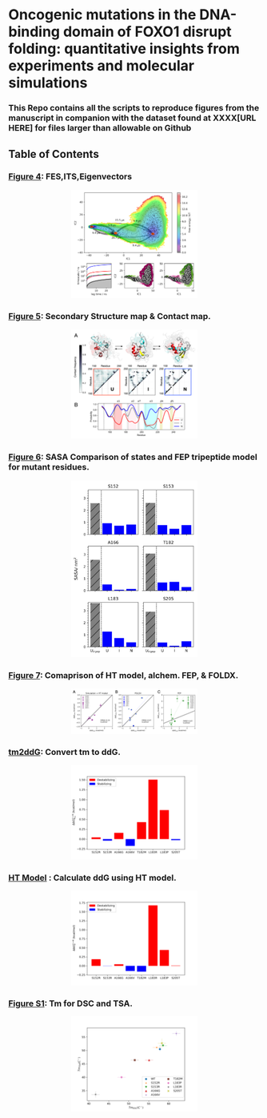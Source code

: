 # Oncogenic mutations in the DNA-binding domain of FOXO1 disrupt folding: quantitative insights from experiments and molecular simulations
### This Repo contains all the scripts to reproduce figures from the manuscript in companion with the dataset found at XXXX[URL HERE] for files larger than allowable on Github

## Table of Contents
### [Figure 4](./Figure_4): FES,ITS,Eigenvectors

<p align="center">
  <a href="./Figure_4">
  <img src="Figure_4/Figure4_nolabels.png" width="50%" height="50%"/>
  </a>
</p>

### [Figure 5](./Figure_5): Secondary Structure map & Contact map.

<p align="center">
  <a href="./Figure_5">
  <img src="Figure_5/Figure_5.png" width="50%" height="50%"/>
  </a>
</p>

### [Figure 6](./Figure_6): SASA Comparison of states and FEP tripeptide model for mutant residues.

<p align="center">
  <a href="./Figure_6">
  <img src="Figure_6/sasa_mut_bar.png" width="50%" height="50%"/>
  </a>
</p>

### [Figure 7](./Figure_7): Comaprison of HT model, alchem. FEP, & FOLDX.

<p align="center">
  <a href="./Figure_7">
  <img src="Figure_7/Figure7.png" width="50%" height="50%"/>
  </a>
</p>

### [tm2ddG](./tm2ddG): Convert tm to ddG.

<p align="center">
  <a href="./tm2ddG">
  <img src="tm2ddG/simpleg.png" width="50%" height="50%" />
  </a>
</p>

### [HT Model](./HT_model) : Calculate ddG using HT model.

<p align="center">
  <a href="./HT_model">
  <img src="HT_model/HT_model.png" width="50%" height="50%" />
  </a>
</p>

### [Figure S1](./DSCvTSA): Tm for DSC and TSA.

<p align="center">
  <a href="./DSCvTSA">
  <img src="DSCvTSA/DSCvTSA.png" width="50%" height="50%"/>
  </a>
</p>
